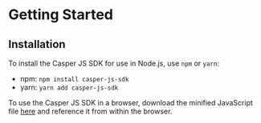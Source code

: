 # Getting Started

## Installation

To install the Casper JS SDK for use in Node.js, use `npm` or `yarn`:

* npm: `npm install casper-js-sdk`
* yarn: `yarn add casper-js-sdk`

To use the Casper JS SDK in a browser, download the minified JavaScript file [here](https://github.com/casper-ecosystem/casper-js-sdk/releases/) and reference it from within the browser.

